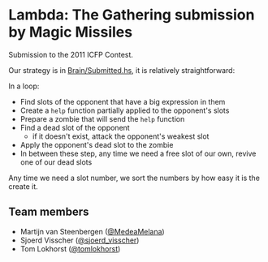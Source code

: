 Lambda: The Gathering submission by Magic Missiles
==================================================

Submission to the 2011 ICFP Contest.

Our strategy is in [Brain/Submitted.hs](blob/master/src/Brain/Submitted.hs), it
is relatively straightforward:

In a loop:

  * Find slots of the opponent that have a big expression in them
  * Create a `help` function partially applied to the opponent's slots
  * Prepare a zombie that will send the `help` function
  * Find a dead slot of the opponent
      - if it doesn't exist, attack the opponent's weakest slot
  * Apply the opponent's dead slot to the zombie
  * In between these step, any time we need a free slot of our own,
    revive one of our dead slots

Any time we need a slot number, we sort the numbers by how easy it is the
create it.


Team members
------------
  * Martijn van Steenbergen ([@MedeaMelana](http://twitter.com/MedeaMelana))
  * Sjoerd Visscher ([@sjoerd_visscher](http://twitter.com/sjoerd_visscher))
  * Tom Lokhorst ([@tomlokhorst](http://twitter.com/tomlokhorst))

